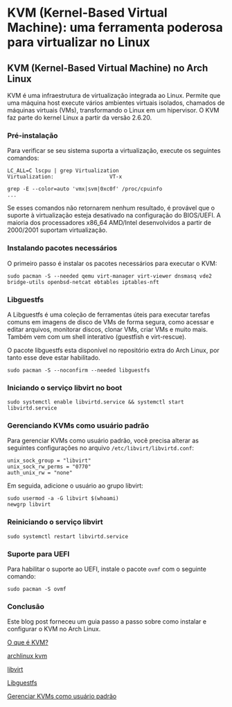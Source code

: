 # KVM (Kernel-Based Virtual Machine): uma ferramenta poderosa para virtualizar no Linux


## KVM (Kernel-Based Virtual Machine) no Arch Linux

KVM é uma infraestrutura de virtualização integrada ao Linux. Permite que uma máquina host execute vários ambientes virtuais isolados, chamados de máquinas virtuais (VMs), transformando o Linux em um hipervisor. O KVM faz parte do kernel Linux a partir da versão 2.6.20.

### Pré-instalação

Para verificar se seu sistema suporta a virtualização, execute os seguintes comandos:

```
LC_ALL=C lscpu | grep Virtualization
Virtualization:                  VT-x
```

```
grep -E --color=auto 'vmx|svm|0xc0f' /proc/cpuinfo
...
```

Se esses comandos não retornarem nenhum resultado, é provável que o suporte à virtualização esteja desativado na configuração do BIOS/UEFI. A maioria dos processadores x86_64 AMD/Intel desenvolvidos a partir de 2000/2001 suportam virtualização.

### Instalando pacotes necessários

O primeiro passo é instalar os pacotes necessários para executar o KVM:

```
sudo pacman -S --needed qemu virt-manager virt-viewer dnsmasq vde2 bridge-utils openbsd-netcat ebtables iptables-nft
```

### Libguestfs

A Libguestfs é uma coleção de ferramentas úteis para executar tarefas comuns em imagens de disco de VMs de forma segura, como acessar e editar arquivos, monitorar discos, clonar VMs, criar VMs e muito mais. Também vem com um shell interativo (guestfish e virt-rescue).

O pacote libguestfs esta disponível no repositório extra do Arch Linux, por tanto esse deve estar habilitado.

```
sudo pacman -S --noconfirm --needed libguestfs 
```

### Iniciando o serviço libvirt no boot

```
sudo systemctl enable libvirtd.service && systemctl start libvirtd.service
```

### Gerenciando KVMs como usuário padrão

Para gerenciar KVMs como usuário padrão, você precisa alterar as seguintes configurações no arquivo `/etc/libvirt/libvirtd.conf`:

```
unix_sock_group = "libvirt"
unix_sock_rw_perms = "0770"
auth_unix_rw = "none"
```

Em seguida, adicione o usuário ao grupo libvirt:

```
sudo usermod -a -G libvirt $(whoami)
newgrp libvirt
```

### Reiniciando o serviço libvirt

```
sudo systemctl restart libvirtd.service
```

### Suporte para UEFI

Para habilitar o suporte ao UEFI, instale o pacote `ovmf` com o seguinte comando:

```
sudo pacman -S ovmf
```

### Conclusão

Este blog post forneceu um guia passo a passo sobre como instalar e configurar o KVM no Arch Linux.


[O que é KVM?](https://www.redhat.com/pt-br/topics/virtualization/what-is-KVM)

[archlinux kvm](https://wiki.archlinux.org/title/KVM)

[libvirt](https://wiki.archlinux.org/index.php/Libvirt)

[Libguestfs](http://www.libguestfs.org/)

[Gerenciar KVMs como usuário padrão](https://documentation.suse.com/sles/11-SP4/html/SLES-kvm4zseries/cha-libvirt-connect.html)

